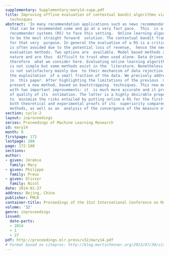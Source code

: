 ```yaml
---
supplementary: Supplementary:mary14-supp.pdf
title: Improving offline evaluation of contextual bandit algorithms via bootstrapping
  techniques
abstract: 'In many recommendation applications such as news recommendation, the  items
  that can be recommended come and go at a very fast pace.  This  is a challenge for
  recommender systems (RS) to face this setting.  Online learning algorithms seem
  to be the most straight forward  solution. The contextual bandit framework was introduced
  for that very  purpose. In general the evaluation of a RS is a critical issue. Live  evaluation
  is often avoided due to the potential loss of revenue,  hence the need for offline
  evaluation methods. Two options are  available. Model based methods are biased by
  nature and are thus  difficult to trust when used alone. Data driven methods are
  therefore  what we consider here. Evaluating online learning algorithms with past  data
  is not simple but some methods exist in the  literature. Nonetheless their accuracy
  is not satisfactory mainly due  to their mechanism of data rejection that only allow
  the exploitation  of a small fraction of the data. We precisely address this issue
  in  this paper. After highlighting the limitations of the previous  methods, we
  present a new method, based on bootstrapping  techniques. This new method comes
  with two important improvements: it  is much more accurate and it provides a measure
  of quality of its  estimation. The latter is a highly desirable property in order
  to  minimize the risks entailed by putting online a RS for the first  time. We provide
  both theoretical and experimental proofs of its  superiority compared to state-of-the-art
  methods, as well as an  analysis of the convergence of the measure of quality.'
section: cycle-2
layout: inproceedings
series: Proceedings of Machine Learning Research
id: mary14
month: 0
firstpage: 172
lastpage: 180
page: 172-180
sections: 
author:
- given: Jérémie
  family: Mary
- given: Philippe
  family: Preux
- given: Olivier
  family: Nicol
date: 2014-01-27
address: Bejing, China
publisher: PMLR
container-title: Proceedings of the 31st International Conference on Machine Learning
volume: '32'
genre: inproceedings
issued:
  date-parts:
  - 2014
  - 1
  - 27
pdf: http://proceedings.mlr.press/v32/mary14.pdf
# Format based on citeproc: http://blog.martinfenner.org/2013/07/30/citeproc-yaml-for-bibliographies/
---
```

